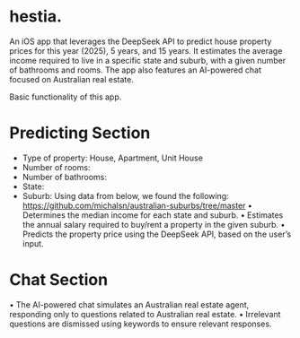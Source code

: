 # hestia.
An iOS app that leverages the DeepSeek API to predict house property prices for this year (2025), 5 years, and 15 years. It estimates the average income required to live in a specific state and suburb, with a given number of bathrooms and rooms. The app also features an AI-powered chat focused on Australian real estate.


Basic functionality of this app.

# Predicting Section
- Type of property: House, Apartment, Unit House
- Number of rooms:
- Number of bathrooms:
- State:
- Suburb:
Using data from below, we found the following:
https://github.com/michalsn/australian-suburbs/tree/master
	•	Determines the median income for each state and suburb.
	•	Estimates the annual salary required to buy/rent a property in the given suburb.
	•	Predicts the property price using the DeepSeek API, based on the user’s input.



# Chat Section 
  •	The AI-powered chat simulates an Australian real estate agent, responding only to questions related to Australian real estate.
	•	Irrelevant questions are dismissed using keywords to ensure relevant responses.
